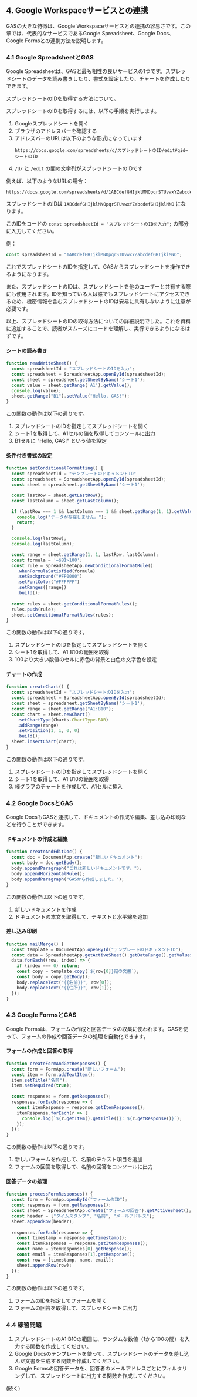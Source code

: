 ## 4. Google Workspaceサービスとの連携

GASの大きな特徴は、Google Workspaceサービスとの連携の容易さです。この章では、代表的なサービスであるGoogle Spreadsheet、Google Docs、Google Formsとの連携方法を説明します。

### 4.1 Google SpreadsheetとGAS
Google Spreadsheetは、GASと最も相性の良いサービスの1つです。スプレッドシートのデータを読み書きしたり、書式を設定したり、チャートを作成したりできます。

スプレッドシートのIDを取得する方法について。

スプレッドシートのIDを取得するには、以下の手順を実行します。

1. Googleスプレッドシートを開く
2. ブラウザのアドレスバーを確認する
3. アドレスバーのURLは以下のような形式になっています
   ```
   https://docs.google.com/spreadsheets/d/スプレッドシートのID/edit#gid=シートのID
   ```
4. `/d/` と `/edit` の間の文字列がスプレッドシートのIDです

例えば、以下のようなURLの場合：
```
https://docs.google.com/spreadsheets/d/1ABCdefGHIjklMNOpqrSTUvwxYZabcdefGHIjklMNO/edit#gid=0
```

スプレッドシートのIDは `1ABCdefGHIjklMNOpqrSTUvwxYZabcdefGHIjklMNO` になります。

このIDをコードの `const spreadsheetId = "スプレッドシートのIDを入力";` の部分に入力してください。

例：
```javascript
const spreadsheetId = "1ABCdefGHIjklMNOpqrSTUvwxYZabcdefGHIjklMNO";
```

これでスプレッドシートのIDを指定して、GASからスプレッドシートを操作できるようになります。

また、スプレッドシートのIDは、スプレッドシートを他のユーザーと共有する際にも使用されます。IDを知っている人は誰でもスプレッドシートにアクセスできるため、機密情報を含むスプレッドシートのIDは安易に共有しないように注意が必要です。

以上、スプレッドシートのIDの取得方法についての詳細説明でした。これを資料に追加することで、読者がスムーズにコードを理解し、実行できるようになるはずです。

#### シートの読み書き
```javascript
function readWriteSheet() {
  const spreadsheetId = "スプレッドシートのIDを入力";
  const spreadsheet = SpreadsheetApp.openById(spreadsheetId);
  const sheet = spreadsheet.getSheetByName('シート1');
  const value = sheet.getRange('A1').getValue();
  console.log(value);
  sheet.getRange("B1").setValue("Hello, GAS!");
}
```
この関数の動作は以下の通りです。

1. スプレッドシートのIDを指定してスプレッドシートを開く
2. シート1を取得して、A1セルの値を取得してコンソールに出力
3. B1セルに "Hello, GAS!" という値を設定


#### 条件付き書式の設定
```javascript
function setConditionalFormatting() {
  const spreadsheetId = "テンプレートのドキュメントID"
  const spreadsheet = SpreadsheetApp.openById(spreadsheetId);
  const sheet = spreadsheet.getSheetByName('シート1');

  const lastRow = sheet.getLastRow();
  const lastColumn = sheet.getLastColumn();

  if (lastRow === 1 && lastColumn === 1 && sheet.getRange(1, 1).getValue() === "") {
    console.log("データが存在しません。");
    return;
  }

  console.log(lastRow);
  console.log(lastColumn);

  const range = sheet.getRange(1, 1, lastRow, lastColumn);
  const formula = '=$B1>100';
  const rule = SpreadsheetApp.newConditionalFormatRule()
    .whenFormulaSatisfied(formula)
    .setBackground("#FF0000")
    .setFontColor("#FFFFFF")
    .setRanges([range])
    .build();
  
  const rules = sheet.getConditionalFormatRules();
  rules.push(rule);
  sheet.setConditionalFormatRules(rules);
}
```

この関数の動作は以下の通りです。

1. スプレッドシートのIDを指定してスプレッドシートを開く
2. シート1を取得して、A1:B10の範囲を取得
3. 100より大きい数値のセルに赤色の背景と白色の文字色を設定



#### チャートの作成
```javascript
function createChart() {
  const spreadsheetId = "スプレッドシートのIDを入力";
  const spreadsheet = SpreadsheetApp.openById(spreadsheetId);
  const sheet = spreadsheet.getSheetByName('シート1');
  const range = sheet.getRange("A1:B10");
  const chart = sheet.newChart()
    .setChartType(Charts.ChartType.BAR)
    .addRange(range)
    .setPosition(1, 1, 0, 0)
    .build();
  sheet.insertChart(chart);
}
```

この関数の動作は以下の通りです。

1. スプレッドシートのIDを指定してスプレッドシートを開く
2. シート1を取得して、A1:B10の範囲を取得
3. 棒グラフのチャートを作成して、A1セルに挿入

### 4.2 Google DocsとGAS
Google DocsもGASと連携して、ドキュメントの作成や編集、差し込み印刷などを行うことができます。

#### ドキュメントの作成と編集
```javascript
function createAndEditDoc() {
  const doc = DocumentApp.create("新しいドキュメント");
  const body = doc.getBody();
  body.appendParagraph("これは新しいドキュメントです。");
  body.appendHorizontalRule();
  body.appendParagraph("GASから作成しました。");
}
```

この関数の動作は以下の通りです。

1. 新しいドキュメントを作成
2. ドキュメントの本文を取得して、テキストと水平線を追加


#### 差し込み印刷
```javascript
function mailMerge() {
  const template = DocumentApp.openById("テンプレートのドキュメントID");
  const data = SpreadsheetApp.getActiveSheet().getDataRange().getValues();
  data.forEach((row, index) => {
    if (index === 0) return;
    const copy = template.copy(`${row[0]}宛の文書`);
    const body = copy.getBody();
    body.replaceText("{{名前}}", row[0]);
    body.replaceText("{{住所}}", row[1]);
  });
}
```

### 4.3 Google FormsとGAS
Google Formsは、フォームの作成と回答データの収集に使われます。GASを使って、フォームの作成や回答データの処理を自動化できます。

#### フォームの作成と回答の取得
```javascript
function createFormAndGetResponses() {
  const form = FormApp.create("新しいフォーム");
  const item = form.addTextItem();
  item.setTitle("名前");
  item.setRequired(true);
  
  const responses = form.getResponses();
  responses.forEach(response => {
    const itemResponse = response.getItemResponses();
    itemResponse.forEach(r => {
      console.log(`${r.getItem().getTitle()}: ${r.getResponse()}`);
    });
  });
}
```

この関数の動作は以下の通りです。

1. 新しいフォームを作成して、名前のテキスト項目を追加
2. フォームの回答を取得して、名前の回答をコンソールに出力


#### 回答データの処理
```javascript
function processFormResponses() {
  const form = FormApp.openById("フォームのID");
  const responses = form.getResponses();
  const sheet = SpreadsheetApp.create("フォームの回答").getActiveSheet();
  const header = ["タイムスタンプ", "名前", "メールアドレス"];
  sheet.appendRow(header);
  
  responses.forEach(response => {
    const timestamp = response.getTimestamp();
    const itemResponses = response.getItemResponses();
    const name = itemResponses[0].getResponse();
    const email = itemResponses[1].getResponse();
    const row = [timestamp, name, email];
    sheet.appendRow(row);
  });
}
```

この関数の動作は以下の通りです。

1. フォームのIDを指定してフォームを開く
2. フォームの回答を取得して、スプレッドシートに出力

### 4.4 練習問題
1. スプレッドシートのA1:B10の範囲に、ランダムな数値（1から100の間）を入力する関数を作成してください。
2. Google Docsのテンプレートを使って、スプレッドシートのデータを差し込んだ文書を生成する関数を作成してください。
3. Google Formsの回答データを、回答者のメールアドレスごとにフィルタリングして、スプレッドシートに出力する関数を作成してください。

(続く)
